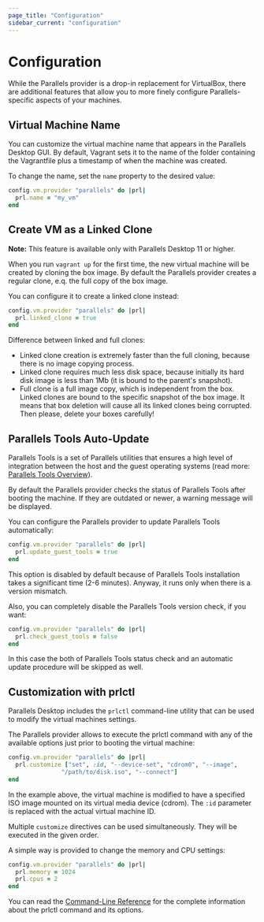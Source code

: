 ```yaml
---
page_title: "Configuration"
sidebar_current: "configuration"
---
```


# Configuration

While the Parallels provider is a drop-in replacement for VirtualBox, there are
additional features that allow you to more finely configure Parallels-specific 
aspects of your machines.

## Virtual Machine Name

You can customize the virtual machine name that appears in the Parallels Desktop
GUI. By default, Vagrant sets it to the name of the folder containing the
Vagrantfile plus a timestamp of when the machine was created.

To change the name, set the `name` property to the desired value:

```ruby
config.vm.provider "parallels" do |prl|
  prl.name = "my_vm"
end
```

## Create VM as a Linked Clone
<div class="alert alert-info">
	<p>
        <strong>Note:</strong> This feature is available only with Parallels
        Desktop 11 or higher.
	</p>
</div>

When you run `vagrant up` for the first time, the new virtual machine
will be created by cloning the box image. By default the Parallels provider 
creates a regular clone, e.q. the full copy of the box image.

You can configure it to create a linked clone instead:

```ruby
config.vm.provider "parallels" do |prl|
  prl.linked_clone = true
end
```

Difference between linked and full clones:

- Linked clone creation is extremely faster than the full cloning, because 
there is no image copying process.
- Linked clone requires much less disk space, because initially its hard disk 
image is less than 1Mb (it is bound to the parent's snapshot).
- Full clone is a full image copy, which is independent from the box. 
Linked clones are bound to the specific snapshot of the box image. It means 
that box deletion will cause all its linked clones being corrupted. Then please,
delete your boxes carefully!

## Parallels Tools Auto-Update

Parallels Tools is a set of Parallels utilities that ensures a high level of
integration between the host and the guest operating systems (read more:
[Parallels Tools Overview](http://download.parallels.com/desktop/v11/docs/en_US/Parallels%20Desktop%20User's%20Guide/32789.htm)).

By default the Parallels provider checks the status of Parallels Tools after
booting the machine. If they are outdated or newer, a warning message will be
displayed.

You can configure the Parallels provider to update Parallels Tools
automatically:

```ruby
config.vm.provider "parallels" do |prl|
  prl.update_guest_tools = true
end
```

This option is disabled by default because of Parallels Tools installation
takes a significant time (2-6 minutes). Anyway, it runs only when there is a
version mismatch.

Also, you can completely disable the Parallels Tools version check, if you want:

```ruby
config.vm.provider "parallels" do |prl|
  prl.check_guest_tools = false
end
```

In this case the both of Parallels Tools status check and an automatic update
procedure will be skipped as well.

<div id="prlctl"></div>

## Customization with prlctl

Parallels Desktop includes the `prlctl` command-line utility that can be used to
modify the virtual machines settings.


The Parallels provider allows to execute the prlctl command with any of the
available options just prior to booting the virtual machine:

```ruby
config.vm.provider "parallels" do |prl|
  prl.customize ["set", :id, "--device-set", "cdrom0", "--image",
               "/path/to/disk.iso", "--connect"]
end
```

In the example above, the virtual machine is modified to have a specified ISO
image mounted on its virtual media device (cdrom). The `:id` parameter is
replaced with the actual virtual machine ID.

Multiple `customize` directives can be used simultaneously. They will be
executed in the given order.

A simple way is provided to change the memory and CPU settings:

```ruby
config.vm.provider "parallels" do |prl|
  prl.memory = 1024
  prl.cpus = 2
end
```


You can read the [Command-Line Reference](http://download.parallels.com/desktop/v11/docs/en_US/Parallels%20Desktop%20Pro%20Edition%20Command-Line%20Reference.pdf)
for the complete information about the prlctl command and its options.
